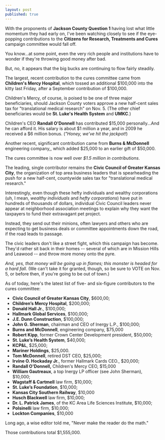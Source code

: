 ```yaml
---
layout: post
published: true
---
```


With the proponents of **Jackson County Question 1** having lost what little momentum they had early on, I've been watching closely to see if the eye-popping contributions to the **Citizens for Research, Treatments and Cures** campaign committee would fall off.

You know...at some point, even the very rich people and institutions have to wonder if they're throwing good money after bad.

But, no, it appears that the big bucks are continuing to flow fairly steadily.

The largest, recent contribution to the cures committee came from **Children's Mercy Hospital**, which tossed an additional $100,000 into the kitty last Friday, after a September contribution of $100,000.

Children's Mercy, of course, is poised to be one of three major beneficiaries, should Jackson County voters approve a new half-cent sales tax for "translational medical research" on Nov. 5. (The other chief beneficiaries would be **St. Luke's Health System** and **UMKC**.)

Children's CEO **Randall O'Donnell** has contributed $15,000 personally...And he can afford it. His salary is about $1 million a year, and in 2009 he received a $6 million bonus. (_"Honey, we've hit the jackpot!_)

Another recent, significant contribution came from **Burns & McDonnell** engineering company,, which added $25,000 to an earlier gift of $50,000.

The cures committee is now well over _$1.5 million in contributions_.

The leading, single contributor remains the **Civic Council of Greater Kansas City**, the organization of top area business leaders that is spearheading the push for a new half-cent, countywide sales tax for "translational medical research."

Interestingly, even though these hefty individuals and wealthy corporations (uh, I mean, _wealthy individuals_ and _hefty corporations_) have put in hundreds of thousands of dollars, individual Civic Council leaders never appear at neighborhood association meetings to explain why they want the taxpayers to fund their extravagant pet project.

Instead, they send out their minions, often lawyers and others who are expecting to get business deals or committee appointments down the road, if the road leads to passage.

The civic leaders don't like a street fight, which this campaign has become. They'd rather sit back in their homes -- several of which are in Mission Hills and Leawood -- and throw more money onto the pyre.

_And, yes, that money will be going up in flames; this monster is headed for a hard fall._ (We can't take it for granted, though, so be sure to VOTE on Nov. 5, or before then, if you're going to be out of town.)

As of today, here's the latest list of five- and six-figure contributors to the cures committee:

- **Civic Council of Greater Kansas City**, $600,00;
- **Children’s Mercy Hospital**, $200,000;
- **Donald Hall Jr.**, $100,000;
- **Hallmark Global Services**, $100,000;
- **J.E. Dunn Construction**, $100,000;
- **John G. Sherman**, chairman and CEO of Inergy L.P., $100,000;
- **Burns and McDonnell**, engineering company, $75,000
- **Robert Kipp**, former Crown Center Development president, $50,000;
-  **St. Luke’s Health System**, $40,000;
- **KCP&L**, $25,000;
- **Mariner Holdings**, $25,000.
- **Tom McDonnell**, retired DST CEO, $25,000;
- **Irvine O. Hockaday Jr.**, former Hallmark Cards CEO., $20,000;
- **Randall O'Donnell,** Children's Mercy CEO, $15,000
- **William Gautreaux**, a top Inergy LP officer (see John Sherman), $10,000;
- **Wagstaff & Cartmell** law firm, $10,000;
- **St. Luke’s Foundation**, $10,000;
- **Kansas City Southern Railway**, $10,000
- **Husch Blackwell** law firm, $10,000;
- **Dr. L. Patrick James**, of the KC Area Life Sciences Institute, $10,000;
- **Polsinelli** law firm, $10,000;
- **Lockton Companies**, $10,000

Long ago, a wise editor told me, "Never make the reader do the math."

Those contributions total $1,555,000.
